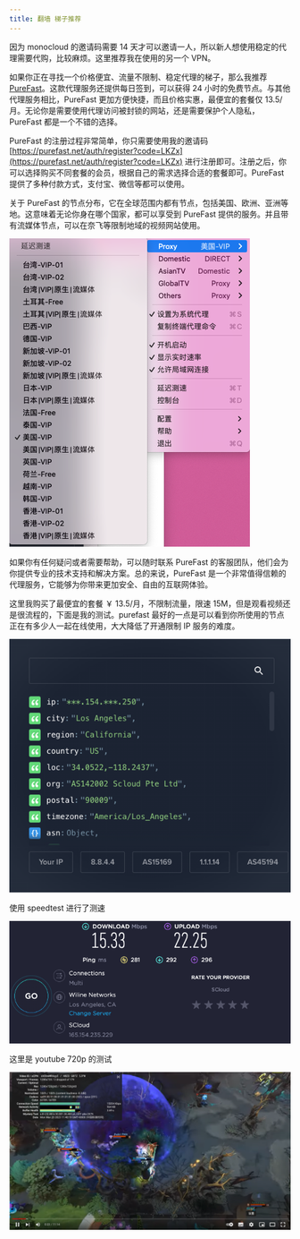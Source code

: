 ```yaml
---
title: 翻墙 梯子推荐
---
```


因为 monocloud 的邀请码需要 14 天才可以邀请一人，所以新人想使用稳定的代理需要代购，比较麻烦。这里推荐我在使用的另一个 VPN。

如果你正在寻找一个价格便宜、流量不限制、稳定代理的梯子，那么我推荐 [PureFast](https://purefast.net/auth/register?code=LKZx)。这款代理服务还提供每日签到，可以获得 24 小时的免费节点。与其他代理服务相比，PureFast 更加方便快捷，而且价格实惠，最便宜的套餐仅 13.5/月。无论你是需要使用代理访问被封锁的网站，还是需要保护个人隐私，PureFast 都是一个不错的选择。

PureFast 的注册过程非常简单，你只需要使用我的邀请码 [https://purefast.net/auth/register?code=LKZx](https://purefast.net/auth/register?code=LKZx) 进行注册即可。注册之后，你可以选择购买不同套餐的会员，根据自己的需求选择合适的套餐即可。PureFast 提供了多种付款方式，支付宝、微信等都可以使用。

关于 PureFast 的节点分布，它在全球范围内都有节点，包括美国、欧洲、亚洲等地。这意味着无论你身在哪个国家，都可以享受到 PureFast 提供的服务。并且带有流媒体节点，可以在奈飞等限制地域的视频网站使用。

<img alt="clash节点" src="./clash-nodes.png"  />

如果你有任何疑问或者需要帮助，可以随时联系 PureFast 的客服团队，他们会为你提供专业的技术支持和解决方案。总的来说，PureFast 是一个非常值得信赖的代理服务，它能够为你带来更加安全、自由的互联网体验。

这里我购买了最便宜的套餐 ￥ 13.5/月，不限制流量，限速 15M，但是观看视频还是很流程的，下面是我的测试。purefast 最好的一点是可以看到你所使用的节点正在有多少人一起在线使用，大大降低了开通限制 IP 服务的难度。

<img alt="ipinfo" src="./ipinfo.png"  />

使用 speedtest 进行了测速

<img alt="speedtest" src="./speedtest.png" />

这里是 youtube 720p 的测试

<img alt="youtube" src="./youtube-detail.png" />
